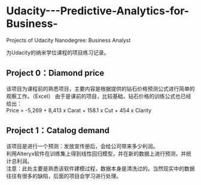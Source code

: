 # Udacity---Predictive-Analytics-for-Business-
Projects of Udacity Nanodegree:  Business Analyst

为Udacity的纳米学位课程的项目练习记录。

## Project 0：Diamond price

该项目为课程前的熟悉项目，主要内容是根据提供的钻石价格预测公式进行简单的观察工作。（Excel） 
由于是课前的项目，比较基础，钻石价格的训练公式也已经给出：  
Price = -5,269 + 8,413 x Carat + 158.1 x Cut + 454 x Clarity

## Project 1：Catalog demand

该项目是进行一个预测：发放宣传册后，会给公司带来多少利润。  
利用Alteryx软件在训练集上得到线性回归模型，并在新的数据上进行预测，并统计总利润。  
注意：此处主要是熟悉该软件建模过程，数据本身是清洗过的。当然现实中的数据往往有很多的缺陷，后面的项目会学习进行处理。
